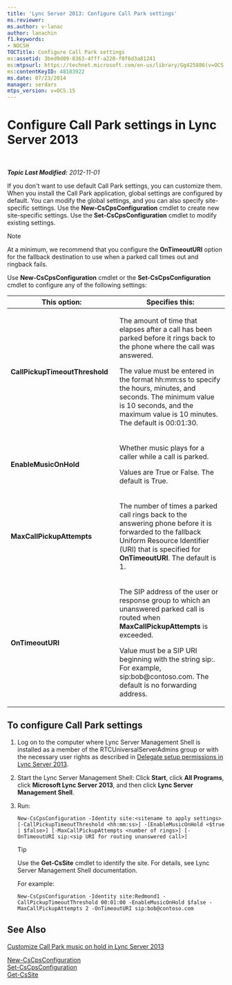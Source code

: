 ```yaml
---
title: 'Lync Server 2013: Configure Call Park settings'
ms.reviewer: 
ms.author: v-lanac
author: lanachin
f1.keywords:
- NOCSH
TOCTitle: Configure Call Park settings
ms:assetid: 3bed9d09-8363-4fff-a220-f0f6d3a81241
ms:mtpsurl: https://technet.microsoft.com/en-us/library/Gg425886(v=OCS.15)
ms:contentKeyID: 48183922
ms.date: 07/23/2014
manager: serdars
mtps_version: v=OCS.15
---
```


<div data-xmlns="http://www.w3.org/1999/xhtml">

<div class="topic" data-xmlns="http://www.w3.org/1999/xhtml" data-msxsl="urn:schemas-microsoft-com:xslt" data-cs="https://msdn.microsoft.com/">

<div data-asp="https://msdn2.microsoft.com/asp">

# Configure Call Park settings in Lync Server 2013

</div>

<div id="mainSection">

<div id="mainBody">

<span> </span>

_**Topic Last Modified:** 2012-11-01_

If you don't want to use default Call Park settings, you can customize them. When you install the Call Park application, global settings are configured by default. You can modify the global settings, and you can also specify site-specific settings. Use the **New-CsCpsConfiguration** cmdlet to create new site-specific settings. Use the **Set-CsCpsConfiguration** cmdlet to modify existing settings.

<div>


> [!NOTE]  
> At a minimum, we recommend that you configure the <STRONG>OnTimeoutURI</STRONG> option for the fallback destination to use when a parked call times out and ringback fails.



</div>

Use **New-CsCpsConfiguration** cmdlet or the **Set-CsCpsConfiguration** cmdlet to configure any of the following settings:


<table>
<colgroup>
<col style="width: 50%" />
<col style="width: 50%" />
</colgroup>
<thead>
<tr class="header">
<th>This option:</th>
<th>Specifies this:</th>
</tr>
</thead>
<tbody>
<tr class="odd">
<td><p><strong>CallPickupTimeoutThreshold</strong></p></td>
<td><p>The amount of time that elapses after a call has been parked before it rings back to the phone where the call was answered.</p>
<p>The value must be entered in the format hh:mm:ss to specify the hours, minutes, and seconds. The minimum value is 10 seconds, and the maximum value is 10 minutes. The default is 00:01:30.</p></td>
</tr>
<tr class="even">
<td><p><strong>EnableMusicOnHold</strong></p></td>
<td><p>Whether music plays for a caller while a call is parked.</p>
<p>Values are True or False. The default is True.</p></td>
</tr>
<tr class="odd">
<td><p><strong>MaxCallPickupAttempts</strong></p></td>
<td><p>The number of times a parked call rings back to the answering phone before it is forwarded to the fallback Uniform Resource Identifier (URI) that is specified for <strong>OnTimeoutURI</strong>. The default is 1.</p></td>
</tr>
<tr class="even">
<td><p><strong>OnTimeoutURI</strong></p></td>
<td><p>The SIP address of the user or response group to which an unanswered parked call is routed when <strong>MaxCallPickupAttempts</strong> is exceeded.</p>
<p>Value must be a SIP URI beginning with the string sip:. For example, sip:bob@contoso.com. The default is no forwarding address.</p></td>
</tr>
</tbody>
</table>


<div>

## To configure Call Park settings

1.  Log on to the computer where Lync Server Management Shell is installed as a member of the RTCUniversalServerAdmins group or with the necessary user rights as described in [Delegate setup permissions in Lync Server 2013](lync-server-2013-delegate-setup-permissions.md).

2.  Start the Lync Server Management Shell: Click **Start**, click **All Programs**, click **Microsoft Lync Server 2013**, and then click **Lync Server Management Shell**.

3.  Run:
    
        New-CsCpsConfiguration -Identity site:<sitename to apply settings> [-CallPickupTimeoutThreshold <hh:mm:ss>] -[EnableMusicOnHold <$true | $false>] [-MaxCallPickupAttempts <number of rings>] [-OnTimeoutURI sip:<sip URI for routing unanswered call>]
    
    <div>
    

    > [!TIP]  
    > Use the <STRONG>Get-CsSite</STRONG> cmdlet to identify the site. For details, see Lync Server Management Shell documentation.

    
    </div>
    
    For example:
    
        New-CsCpsConfiguration -Identity site:Redmond1 -CallPickupTimeoutThreshold 00:01:00 -EnableMusicOnHold $false -MaxCallPickupAttempts 2 -OnTimeoutURI sip:bob@contoso.com

</div>

<div>

## See Also


[Customize Call Park music on hold in Lync Server 2013](lync-server-2013-customize-call-park-music-on-hold.md)  


[New-CsCpsConfiguration](https://docs.microsoft.com/powershell/module/skype/New-CsCpsConfiguration)  
[Set-CsCpsConfiguration](https://docs.microsoft.com/powershell/module/skype/Set-CsCpsConfiguration)  
[Get-CsSite](https://docs.microsoft.com/powershell/module/skype/Get-CsSite)  
  

</div>

</div>

<span> </span>

</div>

</div>

</div>

